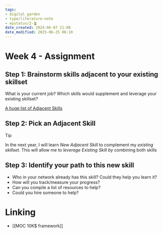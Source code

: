 ```yaml
---
tags: 
- digital_garden
- type/literature-note
- epstatus/2-🪴
date_created: 2024-06-07 21:08
date_modified: 2025-06-25 06:10
---
```

# Week 4 - Assignment

## Step 1: Brainstorm skills adjacent to your existing skillset

What is your current job? Which skills would supplement and leverage your existing skillset?

[A huge list of Adjacent Skills](https://matthiasfrank.notion.site/Adjacent-Skills-2db7a7a6cf6e49e1a9fa4a25d6c9e857)

## Step 2: Pick an Adjacent Skill

> [!tip]
> In the next year, I will learn *New Adjacent Skill* to complement my *existing skillset*. This will allow me to *leverage Existing Skill by* combining both skills

## Step 3: Identify your path to this new skill

+ Who in your network already has this skill? Could they help you learn it?
+ How will you track/measure your progress?
+ Can you compile a list of resources to help?
+ Could you hire someone to help?

# Linking

+ [[MOC 10K$ framework]]
